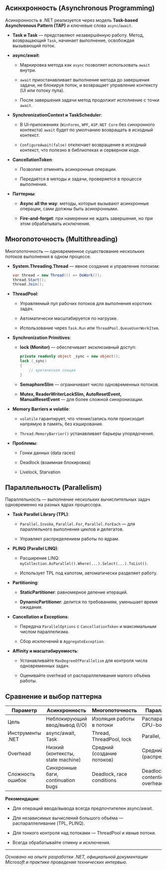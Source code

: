 ## Асинхронность (Asynchronous Programming)

Асинхронность в .NET реализуется через модель **Task-based Asynchronous Pattern (TAP)** и ключевые слова `async`/`await`.

- **Task и Task** — представляют незавершённую работу. Метод, возвращающий `Task`, начинает выполнение, освобождая вызывающий поток.
    
- **async/await**:
    
    - Маркировка метода как `async` позволяет использовать `await` внутри.
        
    - `await` приостанавливает выполнение метода до завершения задачи, не блокируя поток, и возвращает управление контексту (UI или потоку пула).
        
    - После завершения задачи метод продолжит исполнение с точки `await`.
        
- **SynchronizationContext и TaskScheduler**:
    
    - В UI‑приложениях (`WinForms`, `WPF`, `ASP.NET Core` без синхронного контекста) `await` будет по умолчанию возвращать в исходный контекст.
        
    - `ConfigureAwait(false)` отключает возвращение в исходный контекст, что полезно в библиотеках и серверном коде.
        
- **CancellationToken**:
    
    - Позволяет отменять асинхронные операции.
        
    - Передаётся в методы и задачи, проверяется в процессе выполнения.
        
- **Паттерны**:
    
    - **Async all the way**: методы, которые вызывают асинхронные операции, сами должны быть асинхронными.
        
    - **Fire-and-forget**: при намерении не ждать завершения, но при этом обрабатывать исключения.
        

## Многопоточность (Multithreading)

Многопоточность — одновременное существование нескольких потоков выполнения в одном процессе.

- **System.Threading.Thread** — явное создание и управление потоком:
    
    ```csharp
    var thread = new Thread(() => DoWork());
    thread.Start();
    thread.Join();
    ```
    
- **ThreadPool**:
    
    - Управляемый пул рабочих потоков для выполнения коротких задач.
        
    - Автоматически масштабируется по нагрузке.
        
    - Использование через `Task.Run` или `ThreadPool.QueueUserWorkItem`.
        
- **Synchronization Primitives**:
    
    - **lock (Monitor)** — обеспечивает эксклюзивный доступ:
        
        ```csharp
        private readonly object _sync = new object();
        lock (_sync)
        {
            // критическая секция
        }
        ```
        
    - **SemaphoreSlim** — ограничивает число одновременных потоков.
        
    - **Mutex, ReaderWriterLockSlim, AutoResetEvent, ManualResetEvent** — для более сложной синхронизации.
        
- **Memory Barriers и volatile**:
    
    - `volatile` гарантирует, что чтение/запись поля происходит напрямую в память, без кэширования.
        
    - `Thread.MemoryBarrier()` устанавливает барьеры упорядочения.
        
- **Проблемы**:
    
    - Гонки данных (data races)
        
    - Deadlock (взаимная блокировка)
        
    - Livelock, Starvation
        

## Параллельность (Parallelism)

Параллельность — выполнение нескольких вычислительных задач одновременно на разных ядрах процессора.

- **Task Parallel Library (TPL)**:
    
    - `Parallel.Invoke`, `Parallel.For`, `Parallel.ForEach` — для параллельного выполнения циклов и делегатов.
        
    - Управляет распределением работы по ядрам.
        
- **PLINQ (Parallel LINQ)**:
    
    - Расширение LINQ: `myCollection.AsParallel().Where(...).Select(...).ToList()`.
        
    - Использует TPL под капотом, автоматически разделяет работу.
        
- **Partitioning**:
    
    - **StaticPartitioner**: равномерное деление итераций.
        
    - **DynamicPartitioner**: делится по требованиям, уменьшает время ожидания.
        
- **Cancellation и Exceptions**:
    
    - Передача `ParallelOptions` с `CancellationToken` и максимальным числом параллелизма.
        
    - Сбор исключений в `AggregateException`.
        
- **Affinity и масштабируемость**:
    
    - Устанавливайте `MaxDegreeOfParallelism` для контроля числа одновременных задач.
        
    - Оценивайте overhead от распараллеливания малого объёма работы.
        

## Сравнение и выбор паттерна

|Параметр|Асинхронность|Многопоточность|Параллельность|
|---|---|---|---|
|Цель|Неблокирующий ввод/вывод (I/O)|Изоляция работы в потоки|Распараллеливание CPU-bound|
|Инструменты .NET|async/await, Task|Thread, ThreadPool, lock|Parallel, PLINQ, TPL|
|Overhead|Низкий (контексты, state machine)|Средний (создание потоков)|Средний/высок (распределение)|
|Сложность ошибок|Синхронные баги, continuation bugs|Deadlock, race conditions|Deadlock, contention, overhead|

**Рекомендации:**

- Для операций ввода/вывода всегда предпочтителен async/await.
    
- Для независимых вычислений большого объёма — распараллеливание (TPL, PLINQ).
    
- Для тонкого контроля над потоками — ThreadPool и явные потоки.
    
- Всегда обрабатывайте отмену и исключения.
    

---

_Основано на опыте разработки .NET, официальной документации Microsoft и практике проведения технических интервью._
